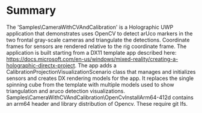 
# Summary

The 'Samples\CameraWithCVAndCalibration' is a Holographic UWP application that demonstrates uses OpenCV to detect arUco markers in the two frontal gray-scale cameras and triangulate the detections. Coordinate frames for sensors are rendered relative to the rig coordinate frame. The application is built starting from a DX11 template app described here: https://docs.microsoft.com/en-us/windows/mixed-reality/creating-a-holographic-directx-project. The app adds a CalibrationProjectionVisualizationScenario class that manages and initializes sensors and creates DX rendering models for the app. It replaces the single spinning cube from the template with multiple models used to show triangulation and aruco detection visualizations. Samples\CameraWithCVAndCalibration\OpenCvInstallArm64-412d contains an arm64 header and library distribution of Opencv. These require git lfs.

